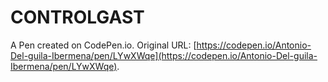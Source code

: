 # CONTROLGAST

A Pen created on CodePen.io. Original URL: [https://codepen.io/Antonio-Del-guila-Ibermena/pen/LYwXWqe](https://codepen.io/Antonio-Del-guila-Ibermena/pen/LYwXWqe).

